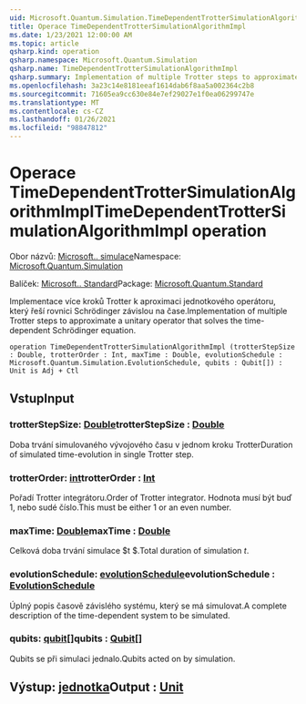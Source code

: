 ```yaml
---
uid: Microsoft.Quantum.Simulation.TimeDependentTrotterSimulationAlgorithmImpl
title: Operace TimeDependentTrotterSimulationAlgorithmImpl
ms.date: 1/23/2021 12:00:00 AM
ms.topic: article
qsharp.kind: operation
qsharp.namespace: Microsoft.Quantum.Simulation
qsharp.name: TimeDependentTrotterSimulationAlgorithmImpl
qsharp.summary: Implementation of multiple Trotter steps to approximate a unitary operator that solves the time-dependent Schrödinger equation.
ms.openlocfilehash: 3a23c14e8181eeaf1614dab6f8aa5a002364c2b8
ms.sourcegitcommit: 71605ea9cc630e84e7ef29027e1f0ea06299747e
ms.translationtype: MT
ms.contentlocale: cs-CZ
ms.lasthandoff: 01/26/2021
ms.locfileid: "98847812"
---
```

# <a name="timedependenttrottersimulationalgorithmimpl-operation"></a><span data-ttu-id="ac6be-102">Operace TimeDependentTrotterSimulationAlgorithmImpl</span><span class="sxs-lookup"><span data-stu-id="ac6be-102">TimeDependentTrotterSimulationAlgorithmImpl operation</span></span>

<span data-ttu-id="ac6be-103">Obor názvů: [Microsoft.. simulace](xref:Microsoft.Quantum.Simulation)</span><span class="sxs-lookup"><span data-stu-id="ac6be-103">Namespace: [Microsoft.Quantum.Simulation](xref:Microsoft.Quantum.Simulation)</span></span>

<span data-ttu-id="ac6be-104">Balíček: [Microsoft.. Standard](https://nuget.org/packages/Microsoft.Quantum.Standard)</span><span class="sxs-lookup"><span data-stu-id="ac6be-104">Package: [Microsoft.Quantum.Standard](https://nuget.org/packages/Microsoft.Quantum.Standard)</span></span>


<span data-ttu-id="ac6be-105">Implementace více kroků Trotter k aproximaci jednotkového operátoru, který řeší rovnici Schrödinger závislou na čase.</span><span class="sxs-lookup"><span data-stu-id="ac6be-105">Implementation of multiple Trotter steps to approximate a unitary operator that solves the time-dependent Schrödinger equation.</span></span>

```qsharp
operation TimeDependentTrotterSimulationAlgorithmImpl (trotterStepSize : Double, trotterOrder : Int, maxTime : Double, evolutionSchedule : Microsoft.Quantum.Simulation.EvolutionSchedule, qubits : Qubit[]) : Unit is Adj + Ctl
```


## <a name="input"></a><span data-ttu-id="ac6be-106">Vstup</span><span class="sxs-lookup"><span data-stu-id="ac6be-106">Input</span></span>

### <a name="trotterstepsize--double"></a><span data-ttu-id="ac6be-107">trotterStepSize: [Double](xref:microsoft.quantum.lang-ref.double)</span><span class="sxs-lookup"><span data-stu-id="ac6be-107">trotterStepSize : [Double](xref:microsoft.quantum.lang-ref.double)</span></span>

<span data-ttu-id="ac6be-108">Doba trvání simulovaného vývojového času v jednom kroku Trotter</span><span class="sxs-lookup"><span data-stu-id="ac6be-108">Duration of simulated time-evolution in single Trotter step.</span></span>


### <a name="trotterorder--int"></a><span data-ttu-id="ac6be-109">trotterOrder: [int](xref:microsoft.quantum.lang-ref.int)</span><span class="sxs-lookup"><span data-stu-id="ac6be-109">trotterOrder : [Int](xref:microsoft.quantum.lang-ref.int)</span></span>

<span data-ttu-id="ac6be-110">Pořadí Trotter integrátoru.</span><span class="sxs-lookup"><span data-stu-id="ac6be-110">Order of Trotter integrator.</span></span> <span data-ttu-id="ac6be-111">Hodnota musí být buď 1, nebo sudé číslo.</span><span class="sxs-lookup"><span data-stu-id="ac6be-111">This must be either 1 or an even number.</span></span>


### <a name="maxtime--double"></a><span data-ttu-id="ac6be-112">maxTime: [Double](xref:microsoft.quantum.lang-ref.double)</span><span class="sxs-lookup"><span data-stu-id="ac6be-112">maxTime : [Double](xref:microsoft.quantum.lang-ref.double)</span></span>

<span data-ttu-id="ac6be-113">Celková doba trvání simulace $t $.</span><span class="sxs-lookup"><span data-stu-id="ac6be-113">Total duration of simulation $t$.</span></span>


### <a name="evolutionschedule--evolutionschedule"></a><span data-ttu-id="ac6be-114">evolutionSchedule: [evolutionSchedule](xref:Microsoft.Quantum.Simulation.EvolutionSchedule)</span><span class="sxs-lookup"><span data-stu-id="ac6be-114">evolutionSchedule : [EvolutionSchedule](xref:Microsoft.Quantum.Simulation.EvolutionSchedule)</span></span>

<span data-ttu-id="ac6be-115">Úplný popis časově závislého systému, který se má simulovat.</span><span class="sxs-lookup"><span data-stu-id="ac6be-115">A complete description of the time-dependent system to be simulated.</span></span>


### <a name="qubits--qubit"></a><span data-ttu-id="ac6be-116">qubits: [qubit](xref:microsoft.quantum.lang-ref.qubit)[]</span><span class="sxs-lookup"><span data-stu-id="ac6be-116">qubits : [Qubit](xref:microsoft.quantum.lang-ref.qubit)[]</span></span>

<span data-ttu-id="ac6be-117">Qubits se při simulaci jednalo.</span><span class="sxs-lookup"><span data-stu-id="ac6be-117">Qubits acted on by simulation.</span></span>



## <a name="output--unit"></a><span data-ttu-id="ac6be-118">Výstup: [jednotka](xref:microsoft.quantum.lang-ref.unit)</span><span class="sxs-lookup"><span data-stu-id="ac6be-118">Output : [Unit](xref:microsoft.quantum.lang-ref.unit)</span></span>

